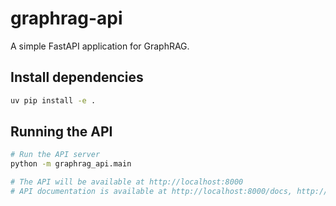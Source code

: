 # graphrag-api

A simple FastAPI application for GraphRAG.

## Install dependencies
```bash
uv pip install -e .
```

## Running the API
```bash
# Run the API server
python -m graphrag_api.main

# The API will be available at http://localhost:8000
# API documentation is available at http://localhost:8000/docs, http://localhost:8000/redoc
```
